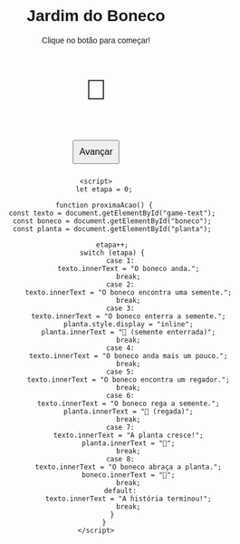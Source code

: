 <!DOCTYPE html>
<html lang="pt">
<head>
    <meta charset="UTF-8">
    <meta name="viewport" content="width=device-width, initial-scale=1.0">
    <title>Jardim do Boneco</title>
    <style>
        body { text-align: center; font-family: Arial, sans-serif; }
        #game-container { margin-top: 20px; }
        #boneco { font-size: 50px; }
        #planta { display: none; font-size: 40px; }
        button { padding: 10px; font-size: 16px; margin: 10px; cursor: pointer; }
    </style>
</head>
<body>
    <h1>Jardim do Boneco</h1>
    <p id="game-text">Clique no botão para começar!</p>
    <div id="game-container">
        <p id="boneco">🤖</p>
        <p id="planta">🌱</p>
    </div>
    <button onclick="proximaAcao()">Avançar</button>

    <script>
        let etapa = 0;

        function proximaAcao() {
            const texto = document.getElementById("game-text");
            const boneco = document.getElementById("boneco");
            const planta = document.getElementById("planta");

            etapa++;
            switch (etapa) {
                case 1:
                    texto.innerText = "O boneco anda.";
                    break;
                case 2:
                    texto.innerText = "O boneco encontra uma semente.";
                    break;
                case 3:
                    texto.innerText = "O boneco enterra a semente.";
                    planta.style.display = "inline";
                    planta.innerText = "🌱 (semente enterrada)";
                    break;
                case 4:
                    texto.innerText = "O boneco anda mais um pouco.";
                    break;
                case 5:
                    texto.innerText = "O boneco encontra um regador.";
                    break;
                case 6:
                    texto.innerText = "O boneco rega a semente.";
                    planta.innerText = "🌿 (regada)";
                    break;
                case 7:
                    texto.innerText = "A planta cresce!";
                    planta.innerText = "🌳";
                    break;
                case 8:
                    texto.innerText = "O boneco abraça a planta.";
                    boneco.innerText = "🤗";
                    break;
                default:
                    texto.innerText = "A história terminou!";
                    break;
            }
        }
    </script>
</body>
</html>
